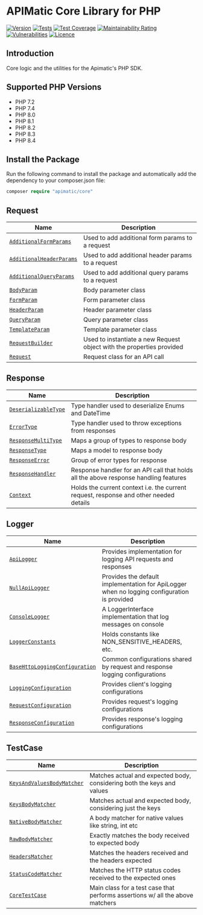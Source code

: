# APIMatic Core Library for PHP

[![Version][packagist-version]][packagist-url]
[![Tests][test-badge]][test-url]
[![Test Coverage][coverage-badge]][coverage-url]
[![Maintainability Rating][maintainability-badge]][maintainability-url]
[![Vulnerabilities][vulnerabilities-badge]][vulnerabilities-url]
[![Licence][license-badge]][license-url]


## Introduction

Core logic and the utilities for the Apimatic's PHP SDK.

## Supported PHP Versions
- PHP 7.2
- PHP 7.4
- PHP 8.0
- PHP 8.1
- PHP 8.2
- PHP 8.3
- PHP 8.4

## Install the Package

Run the following command to install the package and automatically add the dependency to your composer.json file:

```php
composer require "apimatic/core"
```

## Request
| Name                                                                          | Description                                                           |
|-------------------------------------------------------------------------------|-----------------------------------------------------------------------|
| [`AdditionalFormParams`](src/Request/Parameters/AdditionalFormParams.php)     | Used to add additional form params to a request                       |
| [`AdditionalHeaderParams`](src/Request/Parameters/AdditionalHeaderParams.php) | Used to add additional header params to a request                     |
| [`AdditionalQueryParams`](src/Request/Parameters/AdditionalQueryParams.php)   | Used to add additional query params to a request                      |
| [`BodyParam`](src/Request/Parameters/BodyParam.php)                           | Body parameter class                                                  |
| [`FormParam`](src/Request/Parameters/FormParam.php)                           | Form parameter class                                                  |
| [`HeaderParam`](src/Request/Parameters/HeaderParam.php)                       | Header parameter class                                                |
| [`QueryParam`](src/Request/Parameters/QueryParam.php)                         | Query parameter class                                                 |
| [`TemplateParam`](src/Request/Parameters/TemplateParam.php)                   | Template parameter class                                              |
| [`RequestBuilder`](src/Request/RequestBuilder.php)                            | Used to instantiate a new Request object with the properties provided |
| [`Request`](src/Request/Request.php)                                          | Request class for an API call                                         |

## Response
| Name                                                                        | Description                                                                           |
|-----------------------------------------------------------------------------|---------------------------------------------------------------------------------------|
| [`DeserializableType`](src/Response/Types/DeserializableType.php)           | Type handler used to deserialize Enums and DateTime                                   |
| [`ErrorType`](src/Response/Types/ErrorType.php)                             | Type handler used to throw exceptions from responses                                  |
| [`ResponseMultiType`](src/Response/Types/ResponseMultiType.php)             | Maps a group of types to response body                                                |
| [`ResponseType`](src/Response/Types/ResponseType.php)                       | Maps a model to response body                                                         |
| [`ResponseError`](src/Response/ResponseError.php)                           | Group of error types for response                                                     |
| [`ResponseHandler`](src/Response/ResponseHandler.php)                       | Response handler for an API call that holds all the above response handling features  |
| [`Context`](src/Response/Context.php)                                       | Holds the current context i.e. the current request, response and other needed details |

## Logger
| Name                                                                                        | Description                                                                                 |
|---------------------------------------------------------------------------------------------|---------------------------------------------------------------------------------------------|
| [`ApiLogger`](src/Logger/ApiLogger.php)                                                     | Provides implementation for logging API requests and responses                              |
| [`NullApiLogger`](src/Logger/NullApiLogger.php)                                             | Provides the default implementation for ApiLogger when no logging configuration is provided |
| [`ConsoleLogger`](src/Logger/ConsoleLogger.php)                                             | A LoggerInterface implementation that log messages on console                               |
| [`LoggerConstants`](src/Logger/LoggerConstants.php)                                         | Holds constants like NON_SENSITIVE_HEADERS, etc.                                            |
| [`BaseHttpLoggingConfiguration`](src/Logger/Configuration/BaseHttpLoggingConfiguration.php) | Common configurations shared by request and response logging configurations                 |
| [`LoggingConfiguration`](src/Logger/Configuration/LoggingConfiguration.php)                 | Provides client's logging configurations                                                    |
| [`RequestConfiguration`](src/Logger/Configuration/RequestConfiguration.php)                 | Provides request's logging configurations                                                   |
| [`ResponseConfiguration`](src/Logger/Configuration/ResponseConfiguration.php)               | Provides response's logging configurations                                                  |

## TestCase
| Name                                                                                 | Description                                                                   |
|--------------------------------------------------------------------------------------|-------------------------------------------------------------------------------|
| [`KeysAndValuesBodyMatcher`](src/TestCase/BodyMatchers/KeysAndValuesBodyMatcher.php) | Matches actual and expected body, considering both the keys and values        |
| [`KeysBodyMatcher`](src/TestCase/BodyMatchers/KeysBodyMatcher.php)                   | Matches actual and expected body, considering just the keys                   |
| [`NativeBodyMatcher`](src/TestCase/BodyMatchers/NativeBodyMatcher.php)               | A body matcher for native values like string, int etc                         |
| [`RawBodyMatcher`](src/TestCase/BodyMatchers/RawBodyMatcher.php)                     | Exactly matches the body received to expected body                            |
| [`HeadersMatcher`](src/TestCase/HeadersMatcher.php)                                  | Matches the headers received and the headers expected                         |
| [`StatusCodeMatcher`](src/TestCase/StatusCodeMatcher.php)                            | Matches the HTTP status codes received to the expected ones                   |
| [`CoreTestCase`](core-lib-php/src/TestCase/CoreTestCase.php)                         | Main class for a test case that performs assertions w/ all the above matchers |


[packagist-url]: https://packagist.org/packages/apimatic/core
[packagist-version]: https://img.shields.io/packagist/v/apimatic/core.svg?style=flat
[packagist-downloads]: https://img.shields.io/packagist/dm/apimatic/core.svg?style=flat
[test-badge]: https://github.com/apimatic/core-lib-php/actions/workflows/test.yml/badge.svg
[test-url]: https://github.com/apimatic/core-lib-php/actions/workflows/test.yml
[coverage-badge]: https://sonarcloud.io/api/project_badges/measure?project=apimatic_core-lib-php&metric=coverage
[coverage-url]: https://sonarcloud.io/summary/new_code?id=apimatic_core-lib-php
[maintainability-badge]: https://sonarcloud.io/api/project_badges/measure?project=apimatic_core-lib-php&metric=sqale_rating
[maintainability-url]: https://sonarcloud.io/summary/new_code?id=apimatic_core-lib-php
[vulnerabilities-badge]: https://sonarcloud.io/api/project_badges/measure?project=apimatic_core-lib-php&metric=vulnerabilities
[vulnerabilities-url]: https://sonarcloud.io/summary/new_code?id=apimatic_core-lib-php
[license-badge]: https://img.shields.io/badge/licence-MIT-blue
[license-url]: LICENSE
